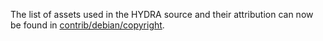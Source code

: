 The list of assets used in the HYDRA source and their attribution can now be found in [contrib/debian/copyright](../contrib/debian/copyright).
